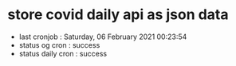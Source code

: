 # store covid daily api as json data

- last cronjob : Saturday, 06 February 2021 00:23:54
- status og cron : success
- status daily cron : success
      
      
